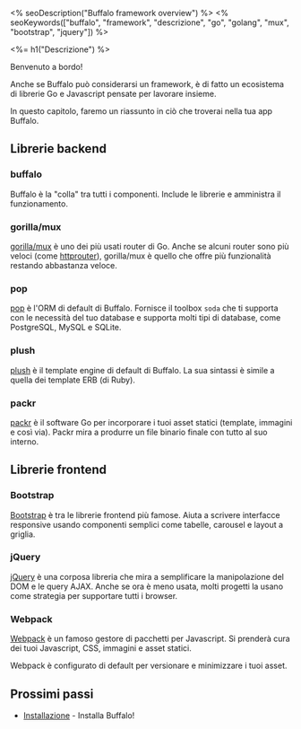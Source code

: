 <% seoDescription("Buffalo framework overview") %>
<% seoKeywords(["buffalo", "framework", "descrizione", "go", "golang", "mux", "bootstrap", "jquery"]) %>

<%= h1("Descrizione") %>

Benvenuto a bordo!

Anche se Buffalo può considerarsi un framework, è di fatto un ecosistema di librerie Go e Javascript pensate per lavorare insieme.

In questo capitolo, faremo un riassunto in ciò che troverai nella tua app Buffalo.

## Librerie backend

### buffalo

Buffalo è la "colla" tra tutti i componenti. Include le librerie e amministra il funzionamento.

### gorilla/mux

[gorilla/mux](http://www.gorillatoolkit.org/pkg/mux) è uno dei più usati router di Go. Anche se alcuni router sono più veloci (come [httprouter](https://github.com/julienschmidt/httprouter)), gorilla/mux è quello che offre più funzionalità restando abbastanza veloce.

### pop

[pop](https://github.com/gobuffalo/pop) è l'ORM di default di Buffalo. Fornisce il toolbox `soda` che ti supporta con le necessità del tuo database e supporta molti tipi di database, come PostgreSQL, MySQL e SQLite.

### plush

[plush](https://github.com/gobuffalo/plush) è il template engine di default di Buffalo. La sua sintassi è simile a quella dei template ERB (di Ruby).

### packr

[packr](https://github.com/gobuffalo/packr) è il software Go per incorporare i tuoi asset statici (template, immagini e così via). Packr mira a produrre un file binario finale con tutto al suo interno.

## Librerie frontend

### Bootstrap

[Bootstrap](https://getbootstrap.com/) è tra le librerie frontend più famose. Aiuta a scrivere interfacce responsive usando componenti semplici come tabelle, carousel e layout a griglia.

### jQuery

[jQuery](https://jquery.com/) è una corposa libreria che mira a semplificare la manipolazione del DOM e le query AJAX. Anche se ora è meno usata, molti progetti la usano come strategia per supportare tutti i browser.

### Webpack

[Webpack](https://webpack.js.org/) è un famoso gestore di pacchetti per Javascript. Si prenderà cura dei tuoi Javascript, CSS, immagini e asset statici.

Webpack è configurato di default per versionare e minimizzare i tuoi asset.

## Prossimi passi

* [Installazione](/it/docs/getting-started/installation) - Installa Buffalo!

